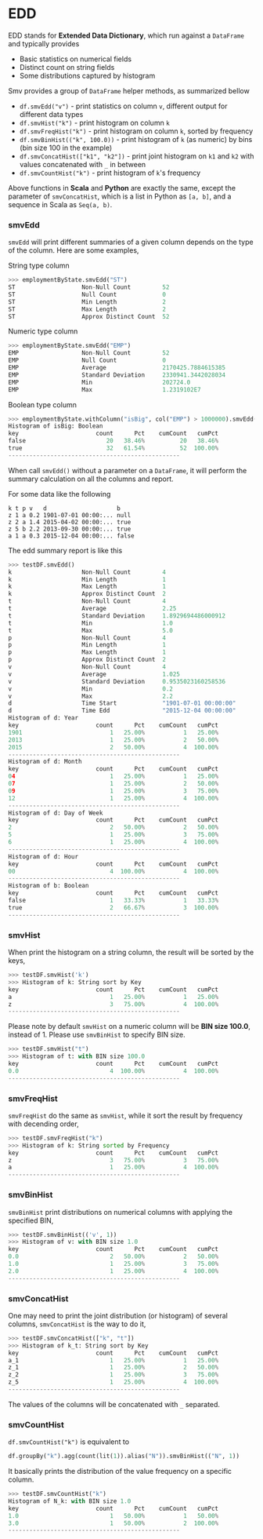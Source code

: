 # EDD

EDD stands for **Extended Data Dictionary**, which run against a `DataFrame` and typically provides

* Basic statistics on numerical fields
* Distinct count on string fields
* Some distributions captured by histogram

Smv provides a group of `DataFrame` helper methods, as summarized bellow

* `df.smvEdd("v")` - print statistics on column `v`, different output for different data types
* `df.smvHist("k")` - print histogram on column `k`
* `df.smvFreqHist("k")` - print histogram on column `k`, sorted by frequency
* `df.smvBinHist(("k", 100.0))` - print histogram of `k` (as numeric) by bins (bin size 100 in the example)
* `df.smvConcatHist(["k1", "k2"])` - print joint histogram on `k1` and `k2` with values concatenated with `_` in between
* `df.smvCountHist("k")` - print histogram of `k`'s frequency

Above functions in **Scala** and **Python** are exactly the same, except the parameter of
`smvConcatHist`, which is a list in Python as `[a, b]`, and a sequence in Scala as `Seq(a, b)`.

### smvEdd

`smvEdd` will print different summaries of a given column depends on the type of the column.
Here are some examples,

String type column
```python
>>> employmentByState.smvEdd("ST")
ST                   Non-Null Count         52
ST                   Null Count             0
ST                   Min Length             2
ST                   Max Length             2
ST                   Approx Distinct Count  52
```

Numeric type column
```python
>>> employmentByState.smvEdd("EMP")
EMP                  Non-Null Count         52
EMP                  Null Count             0
EMP                  Average                2170425.7884615385
EMP                  Standard Deviation     2330941.3442028034
EMP                  Min                    202724.0
EMP                  Max                    1.2319102E7
```

Boolean type column
```python
>>> employmentByState.withColumn("isBig", col("EMP") > 1000000).smvEdd("isBig")
Histogram of isBig: Boolean
key                      count      Pct    cumCount   cumPct
false                       20   38.46%          20   38.46%
true                        32   61.54%          52  100.00%
-------------------------------------------------
```

When call `smvEdd()` without a parameter on a `DataFrame`, it will perform the summary
calculation on all the columns and report.

For some data like the following
```
k t p v   d                    b
z 1 a 0.2 1901-07-01 00:00:... null
z 2 a 1.4 2015-04-02 00:00:... true
z 5 b 2.2 2013-09-30 00:00:... true
a 1 a 0.3 2015-12-04 00:00:... false
```

The edd summary report is like this
```python
>>> testDF.smvEdd()
k                    Non-Null Count         4
k                    Min Length             1
k                    Max Length             1
k                    Approx Distinct Count  2
t                    Non-Null Count         4
t                    Average                2.25
t                    Standard Deviation     1.8929694486000912
t                    Min                    1.0
t                    Max                    5.0
p                    Non-Null Count         4
p                    Min Length             1
p                    Max Length             1
p                    Approx Distinct Count  2
v                    Non-Null Count         4
v                    Average                1.025
v                    Standard Deviation     0.9535023160258536
v                    Min                    0.2
v                    Max                    2.2
d                    Time Start             "1901-07-01 00:00:00"
d                    Time Edd               "2015-12-04 00:00:00"
Histogram of d: Year
key                      count      Pct    cumCount   cumPct
1901                         1   25.00%           1   25.00%
2013                         1   25.00%           2   50.00%
2015                         2   50.00%           4  100.00%
-------------------------------------------------
Histogram of d: Month
key                      count      Pct    cumCount   cumPct
04                           1   25.00%           1   25.00%
07                           1   25.00%           2   50.00%
09                           1   25.00%           3   75.00%
12                           1   25.00%           4  100.00%
-------------------------------------------------
Histogram of d: Day of Week
key                      count      Pct    cumCount   cumPct
2                            2   50.00%           2   50.00%
5                            1   25.00%           3   75.00%
6                            1   25.00%           4  100.00%
-------------------------------------------------
Histogram of d: Hour
key                      count      Pct    cumCount   cumPct
00                           4  100.00%           4  100.00%
-------------------------------------------------
Histogram of b: Boolean
key                      count      Pct    cumCount   cumPct
false                        1   33.33%           1   33.33%
true                         2   66.67%           3  100.00%
-------------------------------------------------
```

### smvHist

When print the histogram on a string column, the result will be sorted by the keys,
```python
>>> testDF.smvHist('k')
>>> Histogram of k: String sort by Key
key                      count      Pct    cumCount   cumPct
a                            1   25.00%           1   25.00%
z                            3   75.00%           4  100.00%
-------------------------------------------------
```

Please note by default `smvHist` on a numeric column will be **BIN size 100.0**,
instead of 1. Please use `smvBinHist` to specify BIN size.
```python
>>> testDF.smvHist("t")
>>> Histogram of t: with BIN size 100.0
key                      count      Pct    cumCount   cumPct
0.0                          4  100.00%           4  100.00%
-------------------------------------------------
```

### smvFreqHist

`smvFreqHist` do the same as `smvHist`, while it sort the result by frequency with
decending order,
```python
>>> testDF.smvFreqHist("k")
>>> Histogram of k: String sorted by Frequency
key                      count      Pct    cumCount   cumPct
z                            3   75.00%           3   75.00%
a                            1   25.00%           4  100.00%
-------------------------------------------------
```

### smvBinHist

`smvBinHist` print distributions on numerical columns with applying the specified BIN,

```python
>>> testDF.smvBinHist(('v', 1))
>>> Histogram of v: with BIN size 1.0
key                      count      Pct    cumCount   cumPct
0.0                          2   50.00%           2   50.00%
1.0                          1   25.00%           3   75.00%
2.0                          1   25.00%           4  100.00%
-------------------------------------------------
```

### smvConcatHist

One may need to print the joint distribution (or histogram) of several columns,
`smvConcatHist` is the way to do it,
```python
>>> testDF.smvConcatHist(["k", "t"])
>>> Histogram of k_t: String sort by Key
key                      count      Pct    cumCount   cumPct
a_1                          1   25.00%           1   25.00%
z_1                          1   25.00%           2   50.00%
z_2                          1   25.00%           3   75.00%
z_5                          1   25.00%           4  100.00%
-------------------------------------------------
```
The values of the columns will be concatenated with `_` separated.

### smvCountHist

`df.smvCountHist("k")` is equivalent to
```python
df.groupBy("k").agg(count(lit(1)).alias("N")).smvBinHist(("N", 1))
```

It basically prints the distribution of the value frequency on a specific column.
```python
>>> testDF.smvCountHist("k")
Histogram of N_k: with BIN size 1.0
key                      count      Pct    cumCount   cumPct
1.0                          1   50.00%           1   50.00%
3.0                          1   50.00%           2  100.00%
-------------------------------------------------
```
